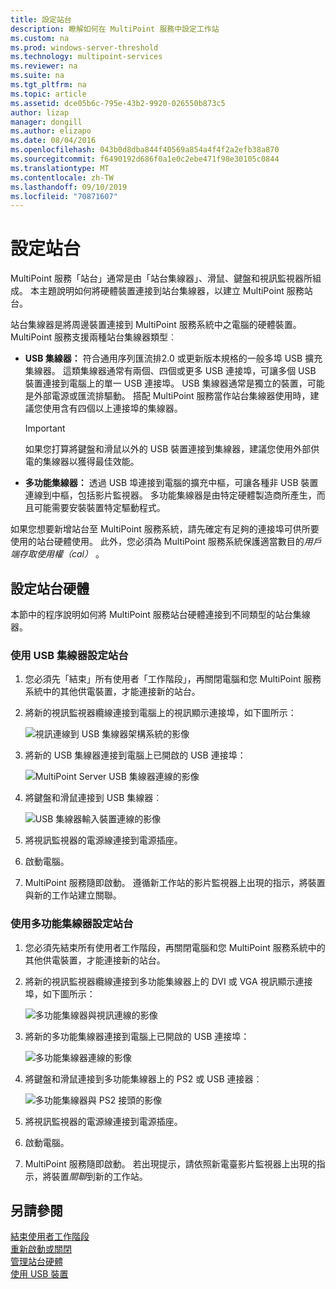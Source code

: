 ```yaml
---
title: 設定站台
description: 瞭解如何在 MultiPoint 服務中設定工作站
ms.custom: na
ms.prod: windows-server-threshold
ms.technology: multipoint-services
ms.reviewer: na
ms.suite: na
ms.tgt_pltfrm: na
ms.topic: article
ms.assetid: dce05b6c-795e-43b2-9920-026550b873c5
author: lizap
manager: dongill
ms.author: elizapo
ms.date: 08/04/2016
ms.openlocfilehash: 043b0d8dba844f40569a854a4f4f2a2efb38a870
ms.sourcegitcommit: f6490192d686f0a1e0c2ebe471f98e30105c0844
ms.translationtype: MT
ms.contentlocale: zh-TW
ms.lasthandoff: 09/10/2019
ms.locfileid: "70871607"
---
```

# <a name="set-up-a-station"></a>設定站台
MultiPoint 服務「站台」通常是由「站台集線器」、滑鼠、鍵盤和視訊監視器所組成。 本主題說明如何將硬體裝置連接到站台集線器，以建立 MultiPoint 服務站台。  
  
站台集線器是將周邊裝置連接到 MultiPoint 服務系統中之電腦的硬體裝置。 MultiPoint 服務支援兩種站台集線器類型︰  
  
-   **USB 集線器：** 符合通用序列匯流排2.0 或更新版本規格的一般多埠 USB 擴充集線器。 這類集線器通常有兩個、四個或更多 USB 連接埠，可讓多個 USB 裝置連接到電腦上的單一 USB 連接埠。 USB 集線器通常是獨立的裝置，可能是外部電源或匯流排驅動。 搭配 MultiPoint 服務當作站台集線器使用時，建議您使用含有四個以上連接埠的集線器。  
  
    > [!IMPORTANT]  
    > 如果您打算將鍵盤和滑鼠以外的 USB 裝置連接到集線器，建議您使用外部供電的集線器以獲得最佳效能。  
  
-   **多功能集線器：** 透過 USB 埠連接到電腦的擴充中樞，可讓各種非 USB 裝置連線到中樞，包括影片監視器。 多功能集線器是由特定硬體製造商所產生，而且可能需要安裝裝置特定驅動程式。  
  
如果您想要新增站台至 MultiPoint 服務系統，請先確定有足夠的連接埠可供所要使用的站台硬體使用。 此外，您必須為 MultiPoint 服務系統保護適當數目的*用戶端存取使用權（cal）* 。  
  
## <a name="setting-up-station-hardware"></a>設定站台硬體  
本節中的程序說明如何將 MultiPoint 服務站台硬體連接到不同類型的站台集線器。  
  
### <a name="to-set-up-a-station-with-a-usb-hub"></a>使用 USB 集線器設定站台  
  
1.  您必須先「結束」所有使用者「工作階段」，再關閉電腦和您 MultiPoint 服務系統中的其他供電裝置，才能連接新的站台。  
  
2.  將新的視訊監視器纜線連接到電腦上的視訊顯示連接埠，如下圖所示：  
  
    ![視訊連線到 USB 集線器架構系統的影像](./media/WMSVideoConnection.gif)  
  
3.  將新的 USB 集線器連接到電腦上已開啟的 USB 連接埠：  
  
    ![MultiPoint Server USB 集線器連線的影像](./media/WMSUSBHubConnection.gif)  
  
4.  將鍵盤和滑鼠連接到 USB 集線器︰  
  
    ![USB 集線器輸入裝置連線的影像](./media/WMSUSBDeviceConnection.gif)  
  
5.  將視訊監視器的電源線連接到電源插座。  
  
6.  啟動電腦。  
  
7.  MultiPoint 服務隨即啟動。 遵循新工作站的影片監視器上出現的指示，將裝置與新的工作站建立關聯。  
  
### <a name="to-set-up-a-station-with-a-multifunction-hub"></a>使用多功能集線器設定站台  
  
1.  您必須先結束所有使用者工作階段，再關閉電腦和您 MultiPoint 服務系統中的其他供電裝置，才能連接新的站台。  
  
2.  將新的視訊監視器纜線連接到多功能集線器上的 DVI 或 VGA 視訊顯示連接埠，如下圖所示：  
  
    ![多功能集線器與視訊連線的影像](./media/WMSMultifunctionHubVideoConnection.gif)  
  
3.  將新的多功能集線器連接到電腦上已開啟的 USB 連接埠：  
  
    ![多功能集線器連線的影像](./media/WMSMultifunctionHubConnection.gif)  
  
4.  將鍵盤和滑鼠連接到多功能集線器上的 PS2 或 USB 連接器︰  
  
    ![多功能集線器與 PS2 接頭的影像](./media/WMSMultifunctionHubPS2Connection.gif)  
  
5.  將視訊監視器的電源線連接到電源插座。  
  
6.  啟動電腦。  
  
7.  MultiPoint 服務隨即啟動。 若出現提示，請依照新電臺影片監視器上出現的指示，將裝置*關聯*到新的工作站。  
  
## <a name="see-also"></a>另請參閱  
[結束使用者工作階段](End-a-User-Session.md)  
[重新啟動或關閉](Restart-or-Shut-Down.md)  
[管理站台硬體](Manage-Station-Hardware.md)  
[使用 USB 裝置](Work-with-USB-Devices.md)